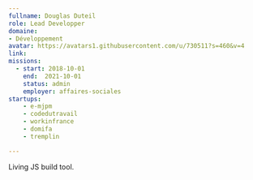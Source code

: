 ```yaml
---
fullname: Douglas Duteil
role: Lead Developper
domaine: 
- Développement
avatar: https://avatars1.githubusercontent.com/u/730511?s=460&v=4
link:
missions:
  - start: 2018-10-01
    end:  2021-10-01
    status: admin
    employer: affaires-sociales
startups:
    - e-mjpm
    - codedutravail
    - workinfrance
    - domifa
    - tremplin

---
```


Living JS build tool.
